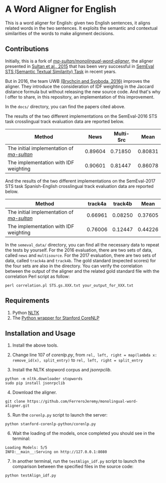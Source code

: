 # A Word Aligner for English

This is a word aligner for English: given two English sentences, it aligns related words in the two sentences.
It exploits the semantic and contextual similarities of the words to make alignment decisions.

## Contributions

Initially, this is a fork of <i>[ma-sultan/monolingual-word-aligner](https://github.com/ma-sultan/monolingual-word-aligner)</i>, the aligner presented in [Sultan et al., 2015](https://github.com/FerreroJeremy/monolingual-word-aligner/blob/master/docs/DLS%40CU-%20Sentence%20Similarity%20from%20Word%20Alignment%20and%20Semantic%20Vector%20Composition.pdf) that has been very successful in [SemEval STS (Semantic Textual Similarity) Task](https://github.com/FerreroJeremy/monolingual-word-aligner/blob/master/docs/SemEval-2016%20Task%201-%20Semantic%20Textual%20Similarity%2C%20Monolingual%20and%20Cross-Lingual%20Evaluation.pdf) in recent years.

But in 2016, the team UWB [(Brychcin and Svoboda, 2016)](https://github.com/FerreroJeremy/monolingual-word-aligner/blob/master/docs/UWB%20at%20SemEval-2016%20Task%201-%20Semantic%20Textual%20Similarity%20using%20Lexical%2C%20Syntactic%2C%20and%20Semantic%20Information.pdf) improves the aligner.
They introduce the consideration of IDF weighting in the Jaccard distance formula but without releasing the new source code.
And that's why I offer to share, in this repository, an implementation of this improvement.

In the `docs/` directory, you can find the papers cited above.

The results of the two different implementations on the SemEval-2016 STS task crosslingual track evaluation data are reported below.

Method | News | Multi-Src | Mean
--- | --- | ---| ---
The initial implementation of <i>[ma-sultan](https://github.com/ma-sultan/monolingual-word-aligner)</i> | 0.89604 | 0.71850 | 0.80831
The implementation with IDF weighting | 0.90601 | 0.81447 | 0.86078

And the results of the two different implementations on the SemEval-2017 STS task Spanish-English crosslingual track evaluation data are reported below.

Method | track4a | track4b | Mean
--- | --- | ---| ---
The initial implementation of <i>[ma-sultan](https://github.com/ma-sultan/monolingual-word-aligner)</i> | 0.66961 | 0.08250 | 0.37605
The implementation with IDF weighting | 0.76006 | 0.12447 | 0.44226

In the `semeval_data/` directory, you can find all the necessary data to repeat the tests by yourself. 
For the 2016 evaluation, there are two sets of data, called `news` and `multisource`.
For the 2017 evaluation, there are two sets of data, called `track4a` and `track4b`.
The gold standard (expected scores) for the four sets are also in the directory.
You can verify the correlation between the output of the aligner and the related gold standard file with the correlation Perl script as follow:

```
perl correlation.pl STS.gs.XXX.txt your_output_for_XXX.txt
```

## Requirements

1) Python [NLTK](http://www.nltk.org/install.html) <br/>
2) The [Python wrapper for Stanford CoreNLP](https://github.com/dasmith/stanford-corenlp-python)  

## Installation and Usage

1) Install the above tools. <br/>
2) Change line 107 of <i>corenlp.py</i>, from `rel, left, right = map(lambda x: remove_id(x), split_entry)` to `rel, left, right = split_entry`

3) Install the NLTK stopword corpus and <i>jsonrpclib</i>. <br/>

```
python -m nltk.downloader stopwords
sudo pip install jsonrpclib
```

4) Download the aligner.

```
git clone https://github.com/FerreroJeremy/monolingual-word-aligner.git
```

5) Run the `corenlp.py` script to launch the server:  
```
python stanford-corenlp-python/corenlp.py
```

6) Wait the loading of the models, once completed you should see in the terminal:

```
Loading Models: 5/5                                                                                                                       
INFO:__main__:Serving on http://127.0.0.1:8080
```

7) In another terminal, run the `testAlign_idf.py` script to launch the comparison between the specified files in the source code:  
```
python testAlign_idf.py
```
